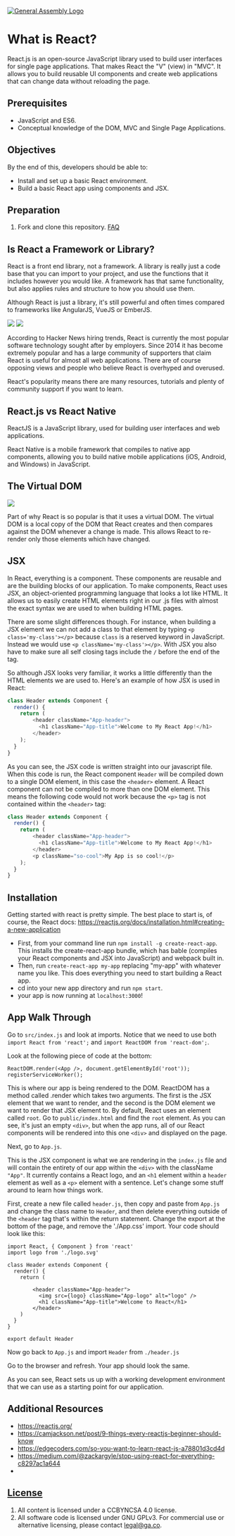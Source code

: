 [![General Assembly Logo](https://camo.githubusercontent.com/1a91b05b8f4d44b5bbfb83abac2b0996d8e26c92/687474703a2f2f692e696d6775722e636f6d2f6b6538555354712e706e67)](https://generalassemb.ly/education/web-development-immersive)

# What is React?

React.js is an open-source JavaScript library used to build user interfaces for single page applications. That makes React the "V" (view) in "MVC". It allows you to build reusable UI components and create web applications that can change data without reloading the page.

## Prerequisites

-   JavaScript and ES6.
-   Conceptual knowledge of the DOM, MVC and Single Page Applications.

## Objectives

By the end of this, developers should be able to:

- Install and set up a basic React environment.
- Build a basic React app using components and JSX.

## Preparation

1.  Fork and clone this repository.
 [FAQ](https://github.com/ga-wdi-boston/meta/wiki/ForkAndClone)

## Is React a Framework or Library?

React is a front end library, not a framework. A library is really just a code base that you can import to your project, and use the functions that it includes however you would like. A framework has that same functionality, but also applies rules and structure to how you should use them.

Although React is just a library, it's still powerful and often times compared to frameworks like AngularJS, VueJS or EmberJS.

<img src="https://c1.staticflickr.com/5/4588/24341535597_b06666c571_o.png">
<img src="https://c1.staticflickr.com/5/4725/39175278312_efff757b7d_b.jpg">

According to Hacker News hiring trends, React is currently the most popular software technology sought after by employers. Since 2014 it has become extremely popular and has a large community of supporters that claim React is useful for almost all web applications. There are of course opposing views and people who believe React is overhyped and overused.

React's popularity means there are many resources, tutorials and plenty of community support if you want to learn.

## React.js vs React Native

ReactJS is a JavaScript library, used for building user interfaces and web applications.

React Native is a mobile framework that compiles to native app components, allowing you to build native mobile applications (iOS, Android, and Windows) in JavaScript.

## The Virtual DOM

<img src='https://cdn-images-1.medium.com/max/800/1*CqdIWZy0NMPQhYx2rKzo9g.png'>

Part of why React is so popular is that it uses a virtual DOM. The virtual DOM is a local copy of the DOM that React creates and then compares against the DOM whenever a change is made. This allows React to re-render only those elements which have changed.

## JSX

In React, everything is a component. These components are reusable and are the building blocks of our application. To make components, React uses JSX, an object-oriented programming language that looks a lot like HTML. It allows us to easily create HTML elements right in our .js files with almost the exact syntax we are used to when building HTML pages.

There are some slight differences though. For instance, when building a JSX element we can not add a class to that element by typing `<p class='my-class'></p>` because `class` is a reserved keyword in JavaScript.  Instead we would use `<p className='my-class'></p>`. With JSX you also have to make sure all self closing tags include the `/` before the end of the tag.

So although JSX looks very familiar, it works a little differently than the HTML elements we are used to. Here's an example of how JSX is used in React:

```js
class Header extends Component {
  render() {
    return (
        <header className="App-header">
          <h1 className="App-title">Welcome to My React App!</h1>
        </header>
    );
  }
}
```
As you can see, the JSX code is written straight into our javascript file.  When this code is run, the React component `Header` will be compiled down to a single DOM element, in this case the `<header>` element. A React component can not be compiled to more than one DOM element. This means the following code would not work because the `<p>` tag is not contained within the `<header>` tag:

```js
class Header extends Component {
  render() {
    return (
        <header className="App-header">
          <h1 className="App-title">Welcome to My React App!</h1>
        </header>
        <p className="so-cool">My App is so cool!</p>
    );
  }
}
```

## Installation

Getting started with react is pretty simple. The best place to start is, of course, the React docs: https://reactjs.org/docs/installation.html#creating-a-new-application

- First, from your command line run `npm install -g create-react-app`. This installs the create-react-app bundle, which has bable (compiles your React components and JSX into JavaScript) and webpack built in.
- Then, run `create-react-app my-app` replacing "my-app" with whatever name you like. This does everything you need to start building a React app.
- cd into your new app directory and run `npm start`.
- your app is now running at `localhost:3000`!

## App Walk Through

Go to `src/index.js` and look at imports.  Notice that we need to use both `import React from 'react';` and `import ReactDOM from 'react-dom';`.

Look at the following piece of code at the bottom:

```
ReactDOM.render(<App />, document.getElementById('root'));
registerServiceWorker();
```

This is where our app is being rendered to the DOM.  ReactDOM has a method called .render which takes two arguments.  The first is the JSX element that we want to render, and the second is the DOM element we want to render that JSX element to.  By default, React uses an element called `root`.  Go to `public/index.html` and find the `root` element.  As you can see, it's just an empty `<div>`, but when the app runs, all of our React components will be rendered into this one `<div>` and displayed on the page.

Next, go to `App.js`.

This is the JSX component is what we are rendering in the `index.js` file and will contain the entirety of our app within the `<div>` with the className `"App"`.  It currently contains a React logo, and an `<h1` element  within a `header` element as well as a `<p>` element with a sentence.  Let's change some stuff around to learn how things work.

First, create a new file called `header.js`, then copy and paste from `App.js` and change the class name to `Header`, and then delete everything outside of the `<header` tag that's within the return statement.  Change the export at the bottom of the page, and remove the './App.css' import.  Your code should look like this:

```
import React, { Component } from 'react'
import logo from './logo.svg'

class Header extends Component {
  render() {
    return (

        <header className="App-header">
          <img src={logo} className="App-logo" alt="logo" />
          <h1 className="App-title">Welcome to React</h1>
        </header>
    )
  }
}

export default Header
```

Now go back to `App.js` and import `Header` from `./header.js`

Go to the browser and refresh. Your app should look the same.

As you can see, React sets us up with a working development environment that we can use as a starting point for our application.


## Additional Resources

-   https://reactjs.org/
-   https://camjackson.net/post/9-things-every-reactjs-beginner-should-know
-   https://edgecoders.com/so-you-want-to-learn-react-js-a78801d3cd4d
-   https://medium.com/@zackargyle/stop-using-react-for-everything-c8297ac1a644
-
## [License](LICENSE)

1.  All content is licensed under a CC­BY­NC­SA 4.0 license.
1.  All software code is licensed under GNU GPLv3. For commercial use or
    alternative licensing, please contact legal@ga.co.
